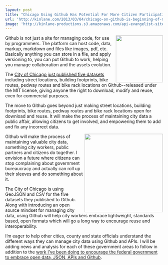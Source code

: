 ```yaml
---
layout: post
title: "Chicago Using Github Has Potential For More Citizen Participation in Government"
url: 'http://kinlane.com/2013/03/04/chicago-on-github-is-beginning-of-more-citizen-involvement-in-government/'
image: 'http://kinlane-productions.s3.amazonaws.com/api-evangelist-site/blog/city-of-chicago-detail.jpg'
---
```


[<img class="c1" src="https://s3.amazonaws.com/kinlane-productions/city/chicago/city-of-chicago-detail.jpg" alt="" width="150" align="right" />][1]

Github is not just a site for managing code, for use by programmers. The platform can host code, data, markup, markdown and files like images, pdf, etc. Basically anything you can store in a file, and apply versioning to, you can put Github to work, helping you manage collaboration and the assets evolution.

The [City of Chicago just published five datasets][2] including street locations, building footprints, bike routes, pedway routes and bike rack locations on Github--released under the MIT license, giving anyone the right to download, modify and reuse, even for commercial purposes.

The move to Github goes beyond just making street locations, building footprints, bike routes, pedway routes and bike rack locations open for download and reuse. It will make the process of maintaining city data a public affair, allowing citizens to get involved, and empowering them to add and fix any incorrect data.

<img class="c1" src="https://s3.amazonaws.com/kinlane-productions/city/chicago/chicago-map-image.gif" alt="" width="250" align="right" />

Github will make the process of maintaining valuable city data, something city workers, public partners and citizens do together. I envision a future where citizens can stop complaining about government bureaucracy and actually can roll up their sleeves and do something about it.

The City of Chicago is using GeoJSON and CSV for the five datasets they published to Github. Along with introducing an open source mindset for managing city data, using Github will help city workers embrace lightweight, standards based, open formats which will go a long way to encourage reuse and interoperability.

I’m eager to help other cities, county and state officials understand the different ways they can manage city data using Github and APIs. I will be adding news and analysis for each of these government areas to follow in addition to the [work I’ve been doing to encourage the federal government to embrace open data, JSON, APIs and Github][3].

   [1]: http://digital.cityofchicago.org/
   [2]: http://digital.cityofchicago.org/index.php/chicago-on-github/
   [3]: http://www.apievangelist.com/federal_government.php
